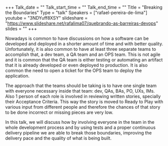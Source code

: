 +++
Talk_date = ""
Talk_start_time = ""
Talk_end_time = ""
Title = "Breaking the Boundaries"
Type = "talk"
Speakers = ["rafael-pereira-de-lima"]
youtube = "3NDYuff8XSY"
slideshare = "https://www.slideshare.net/rafalima07/quebrando-as-barreiras-devops"
slides = ""
+++

Nowadays is common to have discussions on how a software can be developed and deployed in a shorter amount of time and with better quality. Unfortunately, it is also common to have at least three separate teams to accomplish that, a dev team, a QA team and an OPS team. This is not agile and it is common that the QA team is either testing or automating an artifact that it is already developed or even deployed to production. It is also common the need to open a ticket for the OPS team to deploy the application.

The approach that the teams should be taking is to have one single team with everyone necessary inside that team: dev, QAs, BAs, PO, UXs, IMs. Also 1 person of each role is involved in reviewing written stories, specially their Acceptance Criteria. This way the story is moved to Ready to Play with various input from different people and therefore the chances of that story to be done incorrect or missing pieces are very low.

In this talk, we will discuss how by involving everyone in the team in the whole development process and by using tests and a proper continuous delivery pipeline we are able to break those boundaries, improving the delivery pace and the quality of what is being built.